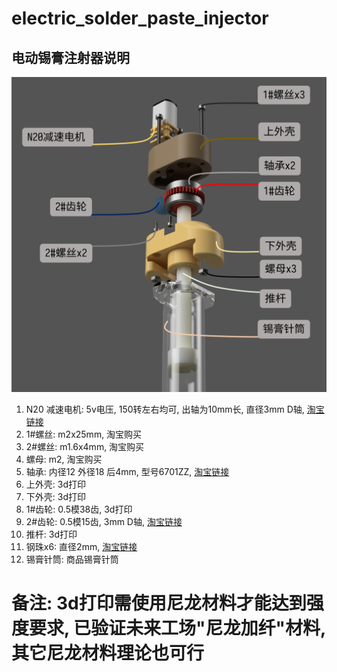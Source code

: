 # electric_solder_paste_injector
## 电动锡膏注射器说明
![图片](https://github.com/seishinkouki/electric_solder_paste_injector/blob/main/img/description.PNG)
1. N20 减速电机: 5v电压, 150转左右均可, 出轴为10mm长, 直径3mm D轴, [淘宝链接](https://item.taobao.com/item.htm?id=592127519086)
2. 1#螺丝: m2x25mm, 淘宝购买
3. 2#螺丝: m1.6x4mm, 淘宝购买
4. 螺母: m2, 淘宝购买
5. 轴承: 内径12 外径18 后4mm, 型号6701ZZ, [淘宝链接](https://detail.tmall.com/item.htm?id=585453925523&skuId=3967291013296)
6. 上外壳: 3d打印
7. 下外壳: 3d打印
8. 1#齿轮: 0.5模38齿, 3d打印
9. 2#齿轮: 0.5模15齿, 3mm D轴, [淘宝链接](https://item.taobao.com/item.htm?id=624015580884)
10. 推杆: 3d打印
11. 钢珠x6: 直径2mm, [淘宝链接](https://detail.tmall.com/item.htm?id=624796630554&skuId=4595617071063)
12. 锡膏针筒: 商品锡膏针筒
# 备注: 3d打印需使用尼龙材料才能达到强度要求, 已验证未来工场"尼龙加纤"材料, 其它尼龙材料理论也可行
